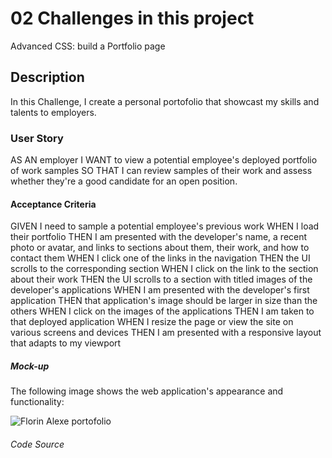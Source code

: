 # 02 Challenges in this project
Advanced CSS: build a Portfolio page

## Description 
In this Challenge, I create a personal portofolio that showcast my skills and talents to employers.

### User Story
AS AN employer
I WANT to view a potential employee's deployed portfolio of work samples
SO THAT I can review samples of their work and assess whether they're a good candidate for an open position.

#### Acceptance Criteria
GIVEN I need to sample a potential employee's previous work
WHEN I load their portfolio
THEN I am presented with the developer's name, a recent photo or avatar, and links to sections about them, their work, and how to contact them
WHEN I click one of the links in the navigation
THEN the UI scrolls to the corresponding section
WHEN I click on the link to the section about their work
THEN the UI scrolls to a section with titled images of the developer's applications
WHEN I am presented with the developer's first application
THEN that application's image should be larger in size than the others
WHEN I click on the images of the applications
THEN I am taken to that deployed application
WHEN I resize the page or view the site on various screens and devices
THEN I am presented with a responsive layout that adapts to my viewport

##### Mock-up
The following image shows the web application's appearance and functionality:

![Florin Alexe portofolio]()

###### Code Source 
[]()